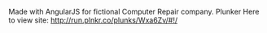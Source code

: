 Made with AngularJS for fictional Computer Repair company.
Plunker Here to view site: http://run.plnkr.co/plunks/Wxa6Zv/#!/